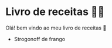 # Livro de receitas :man_cook:

Olá! bem vindo ao meu livro de receitas :wave:

- Strogonoff de frango